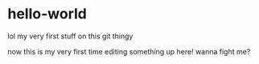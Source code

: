 # hello-world
lol my very first stuff on this git thingy

now this is my very first time editing something up here! wanna fight me?
